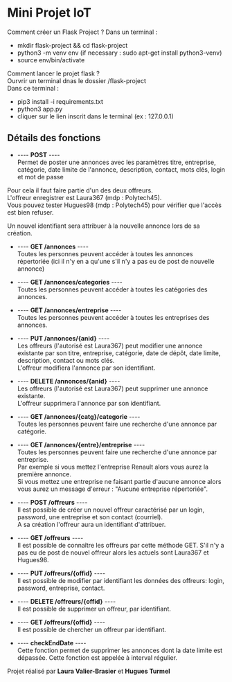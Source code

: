 # Mini Projet IoT
  
Comment créer un Flask Project ? 
Dans un terminal : 
* mkdir flask-project && cd flask-project 
* python3 -m venv env (if necessary : sudo apt-get install python3-venv)
* source env/bin/activate 
  
Comment lancer le projet flask ?  
Ourvrir un terminal dnas le dossier /flask-project  
Dans ce terminal :  
* pip3 install -i requirements.txt  
* python3 app.py  
* cliquer sur le lien inscrit dans le terminal (ex : 127.0.0.1)  
  
## Détails des fonctions  
  
* ---- **POST** ----   
Permet de poster une annonces avec les paramètres titre, entreprise, catégorie, date limite de l'annonce, description, contact, mots clés, login et mot de passe  
  
Pour cela il faut faire partie d'un des deux offreurs.  
L'offreur enregistrer est Laura367 (mdp : Polytech45).  
Vous pouvez tester Hugues98 (mdp : Polytech45) pour vérifier que l'accès est bien refuser.  
  
Un nouvel identifiant sera attribuer à la nouvelle annonce lors de sa création.  
  
* ---- **GET /annonces** ----   
Toutes les personnes peuvent accéder à toutes les annonces répertoriée (ici il n'y en a qu'une s'il n'y a pas eu de post de nouvelle annonce)  
  

* ---- **GET /annonces/categories** ----   
Toutes les personnes peuvent accéder à toutes les catégories des annonces.  
  
* ---- **GET /annonces/entreprise** ----   
Toutes les personnes peuvent accéder à toutes les entreprises des annonces.  
  

* ---- **PUT /annonces/{anid}** ----   
Les offreurs (l'autorisé est Laura367) peut modifier une annonce existante par son titre, entreprise, catégorie, date de dépôt, date limite, description, contact ou mots clés.  
L'offreur modifiera l'annonce par son identifiant.  
  

* ---- **DELETE /annonces/{anid}** ----   
Les offreurs (l'autorisé est Laura367) peut supprimer une annonce existante.  
L'offreur supprimera l'annonce par son identifiant.  
  

* ---- **GET /annonces/{catg}/categorie** ----   
Toutes les personnes peuvent faire une recherche d'une annonce par catégorie.  
  

* ---- **GET /annonces/{entre}/entreprise** ----   
Toutes les personnes peuvent faire une recherche d'une annonce par entreprise.  
Par exemple si vous mettez l'entreprise Renault alors vous aurez la première annonce.  
Si vous mettez une entreprise ne faisant partie d'aucune annonce alors vous aurez un message d'erreur : "Aucune entreprise répertoriée".  
  

* ---- **POST /offreurs** ----   
Il est possible de créer un nouvel offreur caractérisé par un login, password, une entreprise et son contact (courriel).  
A sa création l'offreur aura un identifiant d'attribuer.  
  

* ---- **GET /offreurs** ----   
Il est possible de connaître les offreurs par cette méthode GET. S'il n'y a pas eu de post de nouvel offreur alors les actuels sont Laura367 et Hugues98.  
  

* ---- **PUT /offreurs/{offid}** ----   
Il est possible de modifier par identifiant les données des offreurs: login, password, entreprise, contact.  
  
* ---- **DELETE /offreurs/{offid}** ----   
Il est possible de supprimer un offreur, par identifiant.  
  
* ---- **GET /offreurs/{offid}** ----   
Il est possible de chercher un offreur par identifiant.  
  
* ---- **checkEndDate** ----   
Cette fonction permet de supprimer les annonces dont la date limite est dépassée. Cette fonction est appelée à interval régulier.  
  
Projet réalisé par **Laura Valier-Brasier** et **Hugues Turmel**  
